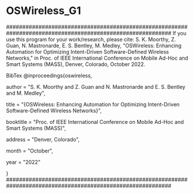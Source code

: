 # OSWireless_G1

###########################################################################################################
If you use this program for your work/research, please cite:
S. K. Moorthy, Z. Guan, N. Mastronarde, E. S. Bentley, M. Medley, "OSWireless: Enhancing Automation for Optimizing Intent-Driven Software-Defined Wireless Networks," in Proc. of IEEE International Conference on Mobile Ad-Hoc and Smart Systems (MASS), Denver, Colorado, October 2022. 

BibTex 
@inproceedings{oswireless,

author = "S. K. Moorthy and Z. Guan and N. Mastronarde and E. S. Bentley and M. Medley",

title = "{OSWireless: Enhancing Automation for Optimizing Intent-Driven Software-Defined Wireless Networks}",

booktitle = "Proc. of IEEE International Conference on Mobile Ad-Hoc and Smart Systems (MASS)",

address = "Denver, Colorado",

month = "October",

year = "2022"

}
###########################################################################################################
